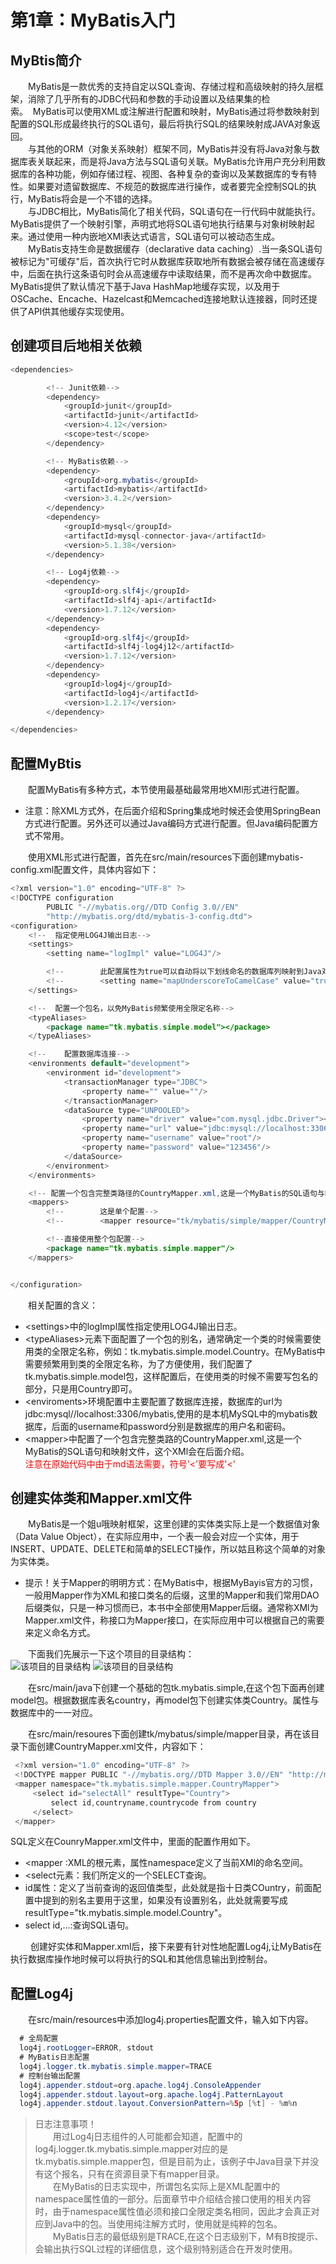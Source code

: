 # 第1章：MyBatis入门  
  
## MyBtis简介  
&emsp;&emsp;MyBatis是一款优秀的支持自定以SQL查询、存储过程和高级映射的持久层框架，消除了几乎所有的JDBC代码和参数的手动设置以及结果集的检索。&nbsp;&nbsp;MyBatis可以使用XML或注解进行配置和映射，MyBatis通过将参数映射到配置的SQL形成最终执行的SQL语句，最后将执行SQL的结果映射成JAVA对象返回。  
&emsp;&emsp;与其他的ORM（对象关系映射）框架不同，MyBatis并没有将Java对象与数据库表关联起来，而是将Java方法与SQL语句关联。MyBatis允许用户充分利用数据库的各种功能，例如存储过程、视图、各种复杂的查询以及某数据库的专有特性。如果要对遗留数据库、不规范的数据库进行操作，或者要完全控制SQL的执行，MyBatis将会是一个不错的选择。  
&emsp;&emsp;与JDBC相比，MyBatis简化了相关代码，SQL语句在一行代码中就能执行。MyBatis提供了一个映射引擎，声明式地将SQL语句地执行结果与对象树映射起来。通过使用一种内嵌地XMl表达式语言，SQL语句可以被动态生成。  
&emsp;&emsp;MyBatis支持生命是数据缓存（declarative data caching）.当一条SQL语句被标记为"可缓存"后，首次执行它时从数据库获取地所有数据会被存储在高速缓存中，后面在执行这条语句时会从高速缓存中读取结果，而不是再次命中数据库。MyBatis提供了默认情况下基于Java HashMap地缓存实现，以及用于OSCache、Encache、Hazelcast和Memcached连接地默认连接器，同时还提供了API供其他缓存实现使用。  

## 创建项目后地相关依赖  
```java  
<dependencies>

        <!-- Junit依赖-->
        <dependency>
            <groupId>junit</groupId>
            <artifactId>junit</artifactId>
            <version>4.12</version>
            <scope>test</scope>
        </dependency>

        <!-- MyBatis依赖-->
        <dependency>
            <groupId>org.mybatis</groupId>
            <artifactId>mybatis</artifactId>
            <version>3.4.2</version>
        </dependency>
        <dependency>
            <groupId>mysql</groupId>
            <artifactId>mysql-connector-java</artifactId>
            <version>5.1.38</version>
        </dependency>

        <!-- Log4j依赖-->
        <dependency>
            <groupId>org.slf4j</groupId>
            <artifactId>slf4j-api</artifactId>
            <version>1.7.12</version>
        </dependency>
        <dependency>
            <groupId>org.slf4j</groupId>
            <artifactId>slf4j-log4j12</artifactId>
            <version>1.7.12</version>
        </dependency>
        <dependency>
            <groupId>log4j</groupId>
            <artifactId>log4j</artifactId>
            <version>1.2.17</version>
        </dependency>

</dependencies>  
```  

## 配置MyBtis  
&emsp;&emsp;配置MyBatis有多种方式，本节使用最基础最常用地XMl形式进行配置。  
+ 注意：除XML方式外，在后面介绍和Spring集成地时候还会使用SpringBean方式进行配置。另外还可以通过Java编码方式进行配置。但Java编码配置方式不常用。  
  
&emsp;&emsp;使用XML形式进行配置，首先在src/main/resources下面创建mybatis-config.xml配置文件，具体内容如下：  
```java  
<?xml version="1.0" encoding="UTF-8" ?>
<!DOCTYPE configuration
        PUBLIC "-//mybatis.org//DTD Config 3.0//EN"
        "http://mybatis.org/dtd/mybatis-3-config.dtd">
<configuration>
    <!--  指定使用LOG4J输出日志-->
    <settings>
        <setting name="logImpl" value="LOG4J"/>

        <!--        此配置属性为true可以自动将以下划线命名的数据库列映射到Java对象的驼峰式命名属性中。-->
        <!--        <setting name="mapUnderscoreToCamelCase" value="true"/>-->
    </settings>

    <!--  配置一个包名，以免MyBatis频繁使用全限定名称-->
    <typeAliases>
        <package name="tk.mybatis.simple.model"></package>
    </typeAliases>

    <!--    配置数据库连接-->
    <environments default="development">
        <environment id="development">
            <transactionManager type="JDBC">
                <property name="" value=""/>
            </transactionManager>
            <dataSource type="UNPOOLED">
                <property name="driver" value="com.mysql.jdbc.Driver"></property>
                <property name="url" value="jdbc:mysql://localhost:3306/mybatis"/>
                <property name="username" value="root"/>
                <property name="password" value="123456"/>
            </dataSource>
        </environment>
    </environments>

    <!-- 配置一个包含完整类路径的CountryMapper.xml,这是一个MyBatis的SQL语句与映射配置文件-->
    <mappers>
        <!--        这是单个配置-->
        <!--        <mapper resource="tk/mybatis/simple/mapper/CountryMapper.xml"></mapper>-->

        <!--直接使用整个包配置-->
        <package name="tk.mybatis.simple.mapper"/>
    </mappers>


</configuration>
```  
&emsp;&emsp;相关配置的含义：  
+ &lt;settings>中的logImpl属性指定使用LOG4J输出日志。  
+ &lt;typeAliases>元素下面配置了一个包的别名，通常确定一个类的时候需要使用类的全限定名称，例如：tk.mybatis.simple.model.Country。在MyBatis中需要频繁用到类的全限定名称，为了方便使用，我们配置了tk.mybatis.simple.model包，这样配置后，在使用类的时候不需要写包名的部分，只是用Country即可。  
+ &lt;enviroments>环境配置中主要配置了数据库连接，数据库的url为jdbc:mysql//localhost:3306/mybatis,使用的是本机MySQL中的mybatis数据库，后面的username和password分别是数据库的用户名和密码。    
+ &lt;mapper>中配置了一个包含完整类路的CountryMapper.xml,这是一个MyBatis的SQL语句和映射文件，这个XMl会在后面介绍。  
  <font color="red">注意在原始代码中由于md语法需要，符号'<'要写成'&lt;'</font> 
  
    
  
## 创建实体类和Mapper.xml文件  
&emsp;&emsp;MyBatis是一个姐u哦映射框架，这里创建的实体类实际上是一个数据值对象（Data Value Object），在实际应用中，一个表一般会对应一个实体，用于INSERT、UPDATE、DELETE和简单的SELECT操作，所以姑且称这个简单的对象为实体类。  
+ 提示！关于Mapper的明明方式：在MyBatis中，根据MyBayis官方的习惯，一般用Mapper作为XML和接口类名的后缀，这里的Mapper和我们常用DAO后缀类似，只是一种习惯而已，本书中全部使用Mapper后缀。通常称XMl为Mapper.xml文件，称接口为Mapper接口，在实际应用中可以根据自己的需要来定义命名方式。  

&emsp;&emsp;下面我们先展示一下这个项目的目录结构：  
![该项目的目录结构](https://github.com/seasky-wjl/MyBatisIndoor/blob/main/note/Mybatis入门/imgs/projectStructure.PNG)
![该项目的目录结构](D:\IDeaworkspace\mybatisIndoors\simple\note\Mybatis入门\imgs\projectStructure.PNG)
  
&emsp;&emsp;在src/main/java下创建一个基础的包tk.mybatis.simple,在这个包下面再创建model包。根据数据库表名country，再model包下创建实体类Country。属性与数据库中的一一对应。  
    
  
&emsp;&emsp;在src/main/resoures下面创建tk/mybatus/simple/mapper目录，再在该目录下面创建CountryMapper.xml文件，内容如下：  
 ```java  
  <?xml version="1.0" encoding="UTF-8" ?>
  <!DOCTYPE mapper PUBLIC "-//mybatis.org//DTD Mapper 3.0//EN" "http://mybatis.org/dtd/mybatis-3-mapper.dtd" >
  <mapper namespace="tk.mybatis.simple.mapper.CountryMapper">
      <select id="selectAll" resultType="Country">
          select id,countryname,countrycode from country
      </select>
  </mapper>  
```  
SQL定义在CounryMapper.xml文件中，里面的配置作用如下。  
+ <mapper :XML的根元素，属性namespace定义了当前XMl的命名空间。  
+ <select元素：我们所定义的一个SELECT查询。  
+ id属性：定义了当前查询的返回值类型，此处就是指十日类COuntry，前面配置中提到的别名主要用于这里，如果没有设置别名，此处就需要写成resultType="tk.mybatis.simple.model.Country"。
+ select id,...:查询SQL语句。  
    
&emsp;&emsp; 创建好实体和Mapper.xml后，接下来要有针对性地配置Log4j,让MyBatis在执行数据库操作地时候可以将执行的SQL和其他信息输出到控制台。  
    
## 配置Log4j  
&emsp;&emsp;在src/main/resources中添加log4j.properties配置文件，输入如下内容。      
```java  
  # 全局配置
  log4j.rootLogger=ERROR, stdout
  # MyBatis日志配置
  log4j.logger.tk.mybatis.simple.mapper=TRACE
  # 控制台输出配置
  log4j.appender.stdout=org.apache.log4j.ConsoleAppender
  log4j.appender.stdout.layout=org.apache.log4j.PatternLayout
  log4j.appender.stdout.layout.ConversionPattern=%5p [%t] - %m%n
```  
    
> 日志注意事项！  
&emsp;&emsp;用过Log4j日志组件的人可能都会知道，配置中的log4j.logger.tk.mybatis.simple.mapper对应的是tk.mybatis.simple.mapper包，但是目前为止，该例子中Java目录下并没有这个报名，只有在资源目录下有mapper目录。  
&emsp;&emsp;在MyBatis的日志实现中，所谓包名实际上是XML配置中的namespace属性值的一部分。后面章节中介绍结合接口使用的相关内容时，由于namespace属性值必须和接口全限定类名相同，因此才会真正对应到Java中的包。当使用纯注解方式时，使用就是纯粹的包名。  
&emsp;&emsp;MyBatis日志的最低级别是TRACE,在这个日志级别下，M有B按提示、会输出执行SQL过程的详细信息，这个级别特别适合在开发时使用。















